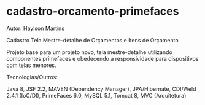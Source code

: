 # cadastro-orcamento-primefaces

Autor: Haylson Martins

Cadastro Tela Mestre-detalhe de Orçamentos e Itens de Orçamento

Projeto base para um projeto novo, tela mestre-detalhe utilizando componentes primefaces e obedecendo a responsividade para dispositivos com telas menores.

Tecnologias/Outros:

Java 8,
JSF 2.2,
MAVEN (Dependency Manager),
JPA/Hibernate,
CDI/Weld 2.4.1 (IoC/DI),
PrimeFaces 6.0,
MySQL 5.1,
Tomcat 8,
MVC (Arquitetura)

